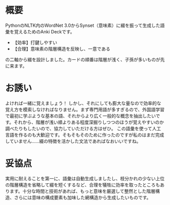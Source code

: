 # 概要
PythonのNLTK内のWordNet 3.0からSynset（意味素）に綴を振って生成した語彙を覚えるためのAnki Deckです。
- 【効率】打鍵しやすい
- 【合理】意味素の階層構造を反映し、一意である

の二軸から綴を設計しました。カードの順番は階層が浅く、子孫が多いものが先に来ます。
# お誘い
よければ一緒に覚えましょう！ しかし、それにしても膨大な量なので効率的な覚え方を模索しなければなりません。まず専門用語が多すぎるので、外国語学習で最初に学ぶような基本の語、それからより広く一般的な概念を抽出したいです。それから、階層が浅い順よりある程度深掘りしつつのほうが覚えやすいのか調べたりもしたいので、協力していただける方はぜひ。
この語彙を使って人工言語を作るのも大歓迎です。そもそもそのために作ったのですが私のはまだ完成していません……綴の特徴を活かした文法であればなおいいですね。

# 妥協点
実用に耐えることを第一に、語彙は自動生成しましたし、枝分かれの少ない上位の階層構造を省略して綴を短くするなど、合理を犠牲に効率を取ったところもあります。十分な時間と技術があれば、もっと意味を厳選して整然とした階層構造、さらには意味の構成要素も加味した網構造から生成したいものです。
 
